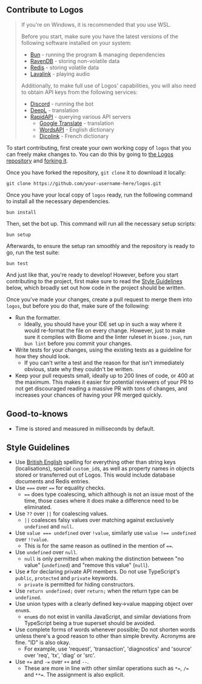 ## Contribute to Logos

> If you're on Windows, it is recommended that you use WSL. 
> 
> Before you start, make sure you have the latest versions of the following software installed on your system:
> - [Bun](https://bun.sh/docs/installation) - running the program & managing dependencies
> - [RavenDB](https://ravendb.net/download) - storing non-volatile data
> - [Redis](https://redis.io/docs/install/install-redis/) - storing volatile data
> - [Lavalink](https://github.com/lavalink-devs/Lavalink/releases/latest) - playing audio
>
> Additionally, to make full use of Logos' capabilities, you will also need to obtain API keys from the following services:
> - [Discord](https://discord.com/developers/applications) - running the bot
> - [DeepL](https://www.deepl.com/pro#developer) - translation
> - [RapidAPI](https://rapidapi.com/hub) - querying various API servers
>   - [Google Translate](https://rapidapi.com/IRCTCAPI/api/google-translator9/) - translation
>   - [WordsAPI](https://rapidapi.com/dpventures/api/wordsapi/) - English dictionary
>   - [Dicolink](https://rapidapi.com/dicolink/api/dicolink/) - French dictionary

To start contributing, first create your own working copy of `logos` that you can freely make changes to. You can do this by going to [the Logos repository](https://github.com/vxern/logos) and [forking it](https://github.com/vxern/logos/fork).

Once you have forked the repository, `git clone` it to download it locally:
```
git clone https://github.com/your-username-here/logos.git
```

Once you have your local copy of `logos` ready, run the following command to install all the necessary dependencies.
```
bun install
```

Then, set the bot up. This command will run all the necessary setup scripts:
```
bun setup
```

Afterwards, to ensure the setup ran smoothly and the repository is ready to go, run the test suite:
```
bun test
```

And just like that, you're ready to develop! However, before you start contributing to the project, first make sure to read the [Style Guidelines](#style-guidelines) below, which broadly set out how code in the project should be written.

Once you've made your changes, create a pull request to merge them into `logos`, but before you do that, make sure of the following:
- Run the formatter.
  - Ideally, you should have your IDE set up in such a way where it would re-format the file on every change. However, just to make sure it complies with Biome and the linter ruleset in `biome.json`, run `bun lint` before you commit your changes.
- Write tests for your changes, using the existing tests as a guideline for how they should look.
  - If you can't write a test and the reason for that isn't immediately obvious, state why they couldn't be written.
- Keep your pull requests small, ideally up to 200 lines of code, or 400 at the maximum. This makes it easier for potential reviewers of your PR to not get discouraged reading a massive PR with tons of changes, and increases your chances of having your PR merged quickly.

## Good-to-knows

- Time is stored and measured in milliseconds by default.

## Style Guidelines

- Use <u>British English</u> spelling for everything other than string keys (localisations), special `custom_id`s, as well as property names in objects stored or transferred out of Logos. This would include database documents and Redis entries. 
- Use `===` over `==` for equality checks.
  - `==` does type coalescing, which although is not an issue most of the time, those cases where it does make a difference need to be eliminated.
- Use `??` over `||` for coalescing values.
  - `||` coalesces falsy values over matching against exclusively `undefined` and `null`.
- Use `value === undefined` over `!value`, similarly use `value !== undefined` over `!!value`.
  - This is for the same reason as outlined in the mention of `==`.
- Use `undefined` over `null`.
  - `null` is only permitted when making the distinction between "no value" (`undefined`) and "remove this value" (`null`).
- Use `#` for declaring private API members. Do not use TypeScript's `public`, `protected` and `private` keywords.
  - `private` is permitted for hiding constructors.
- Use `return undefined;` over `return;` when the return type can be `undefined`.
- Use union types with a clearly defined key->value mapping object over `enum`s.
  - `enum`s do not exist in vanilla JavaScript, and similar deviations from TypeScript being a true superset should be avoided.
- Use complete forms of words whenever possible; Do not shorten words unless there's a good reason to other than simple brevity. Acronyms are fine. "ID" is also okay.
  - For example, use 'request', 'transaction', 'diagnostics' and 'source' over 'req', 'tx', 'diag' or 'src'.
- Use `+=` and `-=` over `++` and `--`.
  - These are more in line with other similar operations such as `*=`, `/=` and `**=`. The assignment is also explicit.
